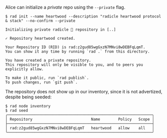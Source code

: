 Alice can initialize a *private* repo using the `--private` flag.

```
$ rad init --name heartwood --description "radicle heartwood protocol & stack" --no-confirm --private

Initializing private radicle 👾 repository in [..]

✓ Repository heartwood created.

Your Repository ID (RID) is rad:z2gud85wgGxzN7MNvi8wDEBFqLqmT.
You can show it any time by running `rad .` from this directory.

You have created a private repository.
This repository will only be visible to you, and to peers you explicitly allow.

To make it public, run `rad publish`.
To push changes, run `git push`.
```

The repository does not show up in our inventory, since it is not advertized,
despite being seeded:
```
$ rad node inventory
$ rad seed
╭────────────────────────────────────────────────────────────────╮
│ Repository                          Name        Policy   Scope │
├────────────────────────────────────────────────────────────────┤
│ rad:z2gud85wgGxzN7MNvi8wDEBFqLqmT   heartwood   allow    all   │
╰────────────────────────────────────────────────────────────────╯
```

